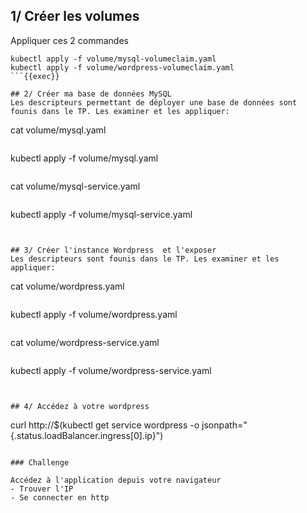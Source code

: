 ## 1/ Créer les volumes
Appliquer ces 2 commandes

```
kubectl apply -f volume/mysql-volumeclaim.yaml
kubectl apply -f volume/wordpress-volumeclaim.yaml
```{{exec}}

## 2/ Créer ma base de données MySQL
Les descripteurs permettant de déployer une base de données sont founis dans le TP. Les examiner et les appliquer:

```
cat volume/mysql.yaml
```{{exec}}

```
kubectl apply -f volume/mysql.yaml
```{{exec}}

```
cat volume/mysql-service.yaml
```{{exec}}

```
kubectl apply -f volume/mysql-service.yaml
```{{exec}}


## 3/ Créer l'instance Wordpress  et l'exposer
Les descripteurs sont founis dans le TP. Les examiner et les appliquer:

```
cat volume/wordpress.yaml
```{{exec}}

```
kubectl apply -f volume/wordpress.yaml
```{{exec}}

```
cat volume/wordpress-service.yaml
```{{exec}}

```
kubectl apply -f volume/wordpress-service.yaml
```{{exec}}


## 4/ Accédez à votre wordpress

```
curl http://$(kubectl get service wordpress -o jsonpath="{.status.loadBalancer.ingress[0].ip}")
```{{exec}}

### Challenge

Accédez à l'application depuis votre navigateur
- Trouver l'IP
- Se connecter en http


